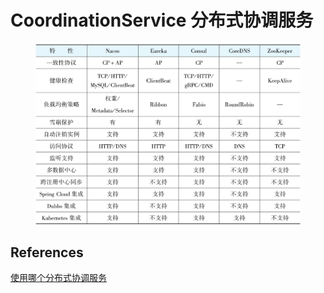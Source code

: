 # CoordinationService 分布式协调服务

<figure><img src="../.gitbook/assets/image (4) (1) (1).png" alt=""><figcaption></figcaption></figure>



## References

[使用哪个分布式协调服务](https://weread.qq.com/web/reader/d5532b10813ab6da3g0189c9kc20321001cc20ad4d76f5ae?)

